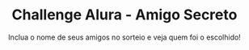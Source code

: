 <h1 align="center">Challenge Alura - Amigo Secreto</h1>
<p align="center"> Inclua o nome de seus amigos no sorteio e veja quem foi o escolhido! </p>
